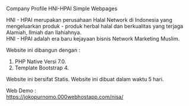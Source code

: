 Company Profile HNI-HPAI Simple Webpages

HNI - HPAI merupakan perusahaan Halal Network di Indonesia yang mengeluarkan produk - produk herbal halal dan berkualitas yang terjaga Alamiah, Ilmiah dan Ilahiahnya. <br>
HNI - HPAI adalah era baru kejayaan bisnis Network Marketing Muslim.

Website ini dibangun dengan :
 
<ol type="1">
  <li>PHP Native Versi 7.0.</li>
  <li>Template Bootstrap 4.</li>
</ol>

Website ini bersifat Statis. Website ini dibuat dalam waktu 5 hari.


Web Demo : <br>
https://jokopurnomo.000webhostapp.com/nisa/

